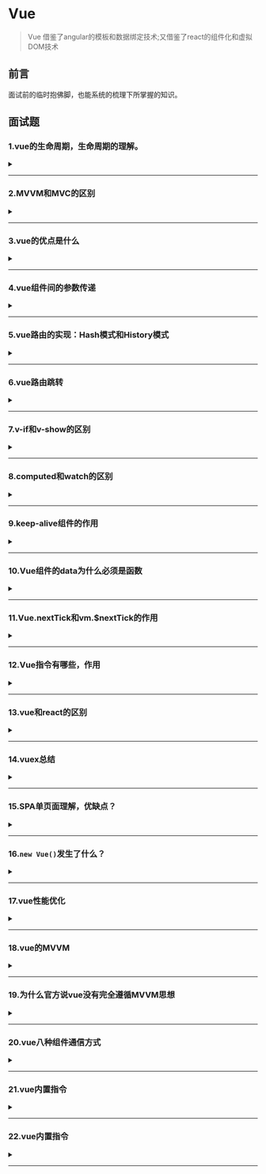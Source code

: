 # Vue

> Vue 借鉴了angular的模板和数据绑定技术;又借鉴了react的组件化和虚拟DOM技术  

## 前言  
面试前的临时抱佛脚，也能系统的梳理下所掌握的知识。  

## 面试题

### 1.vue的生命周期，生命周期的理解。

<details><summary><b></b></summary>
<p>

#### 答案:   

> **创建**=>**挂载**=>**更新**=>**销毁**（也就是我们常说的**八个阶段**：`创建前/后`，`挂载前/后`，`更新前/后`，`销毁前/后`）。
> 
> 含义：Vue实例从创建到销毁的过程，就是生命周期。从开始创建、初始化数据、编译模板、挂载Dom===>渲染、更新===>渲染销毁等一系列过程，称之为Vue的生命周期。
> 
> 作用：Vue的生命周期有多个事件钩子，让我们在控制整个Vue实例的过程时更容易形成好的逻辑。
> 
> 第一次页面加载会触发的钩子函数：`beforeCreate`、`created`、`beforeMount`、`mounted`。
>
> Dom渲染在哪个周期就已经完成：`mounted`。
> 
> Vue的页面请求一般放在哪个生命周期：`created`和`mounted`（区别：mounted周期中Dom已经渲染完成，再去请求数据，就会有空壳Dom的情况，会影响布局；而created周期中操作Dom节点会找不到Dom）。

如下图（vue生命周期官网）：  
![vue生命周期](https://cn.vuejs.org/images/lifecycle.png)  

上图理解：  
首先需要我们去执行一个实例`new Vue()`，首先执行了init(init是vue组件默认去执行的)，这时是事件和生命钩子的初始化（`Init Events&Lifecycle`）;  
在实例初始化之后（`Init Events&Lifecycle`）调用了beforeCreate,此时事件已经好了，也能开始生命周期了（读取配置项，加载生命周期的方法）。  
> **说明：这个时候this不能使用，data中的数据、methods的方法，以及watcher中的事件都不能获得**；  

接着初始化inject、provide、state属性（设置data、methods、computed...等配置项），也就是`Init injections(注射)&reactivity(反应性)`。在实例调用完成后他会立即调用created。在这一步，实例已经完成以下配置：数据观测（data observer）、属性和方法的运算、watch/event事件回调；然而挂载阶段还没开始，$el属性目前不可见。所以在init的时候，事件已经调用了，因此在beforeCreate的时候不要修改data里面赋值的数据，最早也要在created里面做（添加一些行为）。  
> **说明：created这个时候可以操作vue中的数据和方法，但是还不能对dom节点进行操作**  

当created完成之后，它会去判断，instance（实例）里面是否含有el对象`has 'el' option`。如果没有的话，它就会挂载`when vm.$mounted(el) is called`,然后走下一步，判断是否有模板`has 'template' option`;如果有的话，他就会直接跳到下一步，判断是否有模板`has 'template' option`。  
如果有模板'template'，就会把template解析成一个render function。通过render函数去渲染创建Dom树`compile template into render function`；如果没有模板'template'，就编译el对象外层html作为模板`compile el's outerHtml as template`。  
beforeMount再有了render函数的时候才会执行，此时$el和data都初始化了，但是在挂载前为虚拟的Dom节点。  
> **说明：$el属性已经存在，是虚拟Dom，只是数据未挂载到模板中**  

然后继续执行render函数，当执行完render函数之后，也就是el被新创建的vm.$el替换`Create vm.$el and replace 'el' with it`，并且挂载到实例上去之后就会调用mounted这个钩子。  
在mounted挂载完成，dom树已经完成渲染到页面，可进行dom操作。但是它不会承诺所有的子组件也都一起被挂载，如果希望等到整个视图都渲染完毕，可以用vm.$nextTick()。  
> **说明：挂载完毕，这时Dom节点被渲染到文档内，dom操作在此时能正常进行**   

当数据有更新，就会调用beforeUpdate，然后虚拟dom重新渲染补丁，以最小dom开支来重新渲染dom`Virtual Dom re-render and patch`。  
> **说明：beforeUpdate是指view层的数据变化前，不是data中数据改变前触发，因为Vue是数据驱动的。这里适合在更新之前访问现有Dom，比如手动移除已添加的事件监听器**  

然后就是updated执行。由于数据更改导致的虚拟Dom重新渲染和打补丁，在这之后会调用该钩子。当该钩子被调用时，组件Dom已经更新，所以你现在可以执行依赖于DOM的操作。然而在大多数情况，应该避免在此期间更改状态。如果要更改相应状态，最好使用计算属性或watcher取而代之。  
> **注意：updated不会承诺所有的子组件也都会被重构。如果你希望整个视图都重绘完毕，可以用vm.$nectTick()替换掉uopdated**  
> **说明： view层的数据更新后，data中的数据通beforeUpdate，都是更新完以后的。**  

beforeDestroy：实例在销毁之前调用，在这还能访问实例的数据`when vm.$destory() is called`。  
当组件销毁时，beforeDestroy执行，清除watcher、子组件、事件监听器等`Teardown watchers,child components and event listeners`。  
> **说明：实例在组件销毁之前调用，在这一步，实例完全可用**  

destroyed：Vue实例销毁后调用，调用后，Vue实例指示的所有东西会解绑，所有事件监听器会被移除，所有子实例也会被销毁。  
> **说明：执行destroy方法后，对data改变不会触发周期函数，此时，Vue实例已经解除事件监听和dom绑定，但是Dom结构依然存在**
</p>
</details>  

***

### 2.MVVM和MVC的区别

<details><summary><b></b></summary>
<p>

#### 答案:   
mvc和mvvm其实区别并不大，都是一种设计思想。主要是mvc的controller演变成mvvm的viewModel。mvvm主要解决了mvc中的大量的Dom操作是页面的渲染性能降低，加载速度变慢，影响用户体验。和当model频繁发生变化，开发者需要主动更新到view。
</p>
</details> 

***

### 3.vue的优点是什么

<details><summary><b></b></summary>
<p>

#### 答案:   
* 1.低耦合：视图`View`可以独立`Model`变化和修改，一个`ViewModel`可以绑定到不同的`View`上，当`View`变化的时候`Model`可以不变，当`Model`变化的时候`View`也可以不变。  
* 2.可重用性：可以把一些视图逻辑放在一个`ViewModel`里面，让很多`View`重用这段视图逻辑。  
* 3.独立开发：开发人员可以专注于业务逻辑和数据开发`ViewModel`,设计人员可以专注于页面设计，使用Expression Blend可以容易设计界面并生成xml代码。  
* 4.可测试：界面素来是比较难于测试的，而现在测试可以针对`ViewModel`来写。  
</p>
</details> 

***

### 4.vue组件间的参数传递

<details><summary><b></b></summary>
<p>

#### 答案:   
* 父组件与子组件传值：  
> 父组件传给子组件：子组件通过`props`方法接收数据；  
> 子组件传给父组件：`$emit`方法传递。  

* 兄弟组件间传值：  
> `eventBus`：就是创建一个实践中心，相当于中转站，可以用它来传递事件和接收事件；  
> `vuex`：适合比较大项目，具体看需求。  
</p>
</details> 

***

### 5.vue路由的实现：Hash模式和History模式

<details><summary><b></b></summary>
<p>

#### 答案:   
* **Hash模式**：是一种把前路由的路径用井号#拼接在真实URL后面的模式。当#后面的路径发生变化时，浏览器不会重新发起请求，而是会触发`haschange`事件。  
特点：hash虽然在URL中，但是不被包括在HTTP请求中；用来指导浏览器动作，对服务端的安全无用，hash不会重加载页面。  
优点：浏览器的兼容性比较好，支持IE8。  
缺点：路径在井号#后面，比较丑。  
读取：`window.location.hash`。  

* **History模式**：history采用HTML5的新特性；且提供两个方法：`pushState()`,`replaceState()`可以对浏览器历史记录栈进行修改，以及`popState`事件监听到状态变更。  
监听popState事件，该事件能监听到：用户点击浏览器前进后退的动作；手动调用history的`back`,`forward`和`go`方法。不能监听到：history的`pushState()`、`replaceState()`。  
优点：理解比较正规，没有井号。  
缺点：兼容性不如hash，且需要服务器支持，否则一刷新就404了。  
</p>
</details> 

***

### 6.vue路由跳转

<details><summary><b></b></summary>
<p>

#### 答案:   
声明式（标签跳转）  
```javascript
<router-link :to="index></router-link>
```

编程式（js跳转）  
```javascript
router.push('index')
```
</p>
</details> 

***

### 7.v-if和v-show的区别

<details><summary><b></b></summary>
<p>

#### 答案:   
* `v-if`：用于条件性渲染一块内容，这块内容只会在指令表达式返回`true`的时候被渲染。
* `v-show`：`v-show`的元素始终会被渲染保留在DOM中。`v-show`只是简单的切换元素css的display。  

区别：  
1.`v-show`是css显隐切换，v-if是完整的销毁和重新创建;  
2.使用频繁切换的时候用`v-show`，运行较少改变时用`v-if`;  
3.`v-if`是条件渲染，当false的时候不会渲染，页面也不会有html标签生成，`v-show`则是不管为true或者false，html元素都存在，只是css样式display的显隐;  
4.当我们需要经常切换某个元素的显隐时，使用`v-show`更加节省性能，当只需要一次切换时，使用`v-if`更加合理。  
</p>
</details> 

***

### 8.computed和watch的区别

<details><summary><b></b></summary>
<p>

#### 答案:   
* `computed`：  

> `computed`是计算属性，也就是计算值，更多用于计算值的场景;    
> 具有缓存性，`computed`的值在`getter`执行后是会缓存的，只有在它依赖的属性值改变之后，下一次获取`computed`的值时重新调用对应的`getter`来计算;   
> `computed`更适用于比较消耗性能的场景。  

* `watch`：  

> `watch`更多的是[观察]的作用，类似某些数据的监听回调，用于观察props和$emit或者本组件的值，当数据变化时来执行回调进行后续操作;  
> 无缓存性，页面重新渲染时值不变化也会执行。  

小结：  

> 当需要进行数值计算时，而且依赖于其他数据，可以把这个数据设计为`computed`;  
> 当需要在某个数据变化做一些事情，使用`watch`来观察这个数据的变化。

</p>
</details> 

***  

### 9.keep-alive组件的作用

<details><summary><b></b></summary>
<p>

#### 答案:   
`<keep-alive></keep-alive>`包裹动态组件时，会缓存不活动的组件实例，主要用于保留组件状态或避免重复渲染。  
> 比如有一个列表和一个详情，那么用户就会经常执行打开详情=>返回列表=>打开详情...这样的话列表和详情就会是一个很高频率打开的页面，那么对列表组件使用`<keep-alive></keep-alive>`进行缓存，这样用户每次返回列表的时候，都能从缓存中快速渲染，而不是重新渲染。
</p>
</details> 

***  

### 10.Vue组件的data为什么必须是函数

<details><summary><b></b></summary>
<p>

#### 答案:   
> vue组件的data值不能为对象，因为对象时引用类型，组件可能会被多个实例引用；  
> 组件中的data写成一个函数，数据以函数返回值形式定义，这样每复用一次组件，就会返回一份新的data，类似于每个实例创建一个私有的数据空间，让各个组件实例维护各自的数据；  
> 如果data值是对象，将导致多个实例共享一个对象，其中一个组件改变data的属性值，其他实例也会受到影响。
</p>
</details> 

***  


### 11.Vue.nextTick和vm.$nextTick的作用

<details><summary><b></b></summary>
<p>

#### 答案:   
**官方**：  
> 在下次DOM更新循环结束之后执行延迟回调。在修改数据之后立即使用这个方法，获取更新后的DOM。

Vue在更新DOM时时异步的，当数据发生变化时，Vue将开启一个一步更新的队列，视图需要等队列的所有数据变化完成之后，再统一进行更新；  

如果我们一直在修改相同的数据，异步操作队列还会去重；  

等待同一事件循环的所有数据变化完成之后，会将队列中的事件拿来进行处理，进行Dom更新。  

如果想在修改数据后立刻得到更新后的DOM结构，可以使用`Vue.nextTick()`

</p>
</details> 

***  

### 12.Vue指令有哪些，作用

<details><summary><b></b></summary>
<p>

#### 答案:   
* `v-if`:条件渲染指令。用于条件渲染一块内容，这块内容只能只在表达式返回`true`时才会被渲染。  
  `v-show`渲染的元素会始终保留在DOM中，`v-show`的切换只是`display`的显隐。  
* `v-for`：列表渲染指令。基于数组渲染一个列表。  
* `v-bind`：属性绑定指令。给标签属性赋值。    
  `v-text`：属性绑定指令。显示原文本。  
  `v-html`：属性绑定指令。以标签内容显示。  
* `v-on`：事件绑定指令。用来监听DOM事件，并在触发时运行一些js代码。  
  `v-on:click`、  
  `v-on:keydown`、  
  `v-on:mouseover`。  
* `v-model`：双向数据绑定指令。给value赋值。  
</p>
</details> 

***  

### 13.vue和react的区别

<details><summary><b></b></summary>
<p>

#### 答案:   

</p>
</details> 

***

### 14.vuex总结
<details><summary><b></b></summary>
<p>

#### 答案:   
vuex是一种状态管理机制，将全局组件的共享状态抽取出来为一个`store`,以一个单例的模式存在，应用任何一个组件中都可以使用，vuex更改`state`的唯一途径是通过`mutation`,`mutation`需要`commit`触发，`action`实际触发是`mutation`,其中`mutation`处理同步任务，`action`处理异步任务。
</p>
</details> 

***  

### 15.SPA单页面理解，优缺点？
<details><summary><b></b></summary>
<p>

#### 答案:   
> SPA(single-page application)仅在Web页面初始化时加载响应的HTML、JavaScript和CSS。一旦页面加载完成，SPA不会因为用户的操作而进行页面的重新加载或跳转；取而代之的是利用路由机制实现HTML内容的变换，UI与用户的交互，避免页面重新加载。  

优点：  
* 用户体验好，快，内容改变不需要重新加载整个页面，避免不必要的跳转和重复渲染；  
* SPA相对服务器压力小；  
* 前后端职责分离，架构清晰，前端进行交互逻辑，后端负责数据处理；  

缺点：  
* 首屏（初次）加载慢：为实现单页web应用功能及显示效果，需要在加载页面的时候将JavaScript、CSS统一加载，部分页面按需加载；  
* 不利于SEO：由于所有的内容在一个页面动态替换显示，所以在SEO上有着天然的弱势。
</p>
</details> 

***  

### 16.`new Vue()`发生了什么？
<details><summary><b></b></summary>
<p>

#### 答案:   
* `new Vue()`创建Vue实例，它内部执行了根实例的初始化过程。  
* 具体包括以下操作：  
    选项合并  
    `$children`、`$refs`、`$slots`、`$createElement`等实例的方法初始化  
    自定义时间处理   
    数据响应式处理  
    生命钩子的调用（beforecreate created）  
    可能的挂载  
* 总结：`new Vue()`创建了根实例并准备好数据和方法，未来执行挂载时，此过程还会递归的应用于它的子组件上，最终形成一个有紧密关系的组件实例树。  

</p>
</details> 

***  

### 17.vue性能优化
<details><summary><b></b></summary>
<p>

#### 答案:   
1） 编码阶段：  
* 尽量减少data中的数据，data中的数据都会增加getter和setter，会收集对应的watcher；  
* 如果需要使用v-for给每项元素绑定事件时使用事件代理；  
* SPA页面采用keep-alive缓存组件；  
* 在更多情况下使用v-if替代v-show；  
* key保证唯一；  
* 使用路由懒加载、异步组件；  
* 防抖节流；  
* 第三方模块按需导入；  
* 长列表滚动到可视区动态加载；  
* 图片懒加载、不在HTML里缩放图像、使用雪碧图（CSS sprite）、使用字体图标（iconfont）、使用WebP；
* 降低重绘重排的频率和成本；  
* CSS读写分离，不用js操作元素样式；  

2) 用户体验：  
* 骨架屏；  
* PWA；  
* 使用缓存（客户端缓存，服务端缓存，服务端开启gzip压缩）；  

3）SEO优化：  
* 预渲染；  
* 服务端渲染SSR；  

4）打包优化：  
* 压缩代码（注意：不要对图片文件进行Gzip压缩）；
* Tree Shaking/Scope Hoisting；  
* 使用cdn加载第三方模块；  
* 多线程打包happypack；  
* splitChunks抽离公共组件；  
* sourceaMap优化
</p>
</details> 

***  
                 

### 18.vue的MVVM
<details><summary><b></b></summary>
<p>

#### 答案:   
ViewModel：做了两件事情达到数据绑定，首先将模型转换为视图，即将后台传递的数据转化成所看到的的页面，实现方式数据绑定；二是将视图转化成模型，即将所看的页面转化成后端数据
，实现方式是DOM事件监听。  
MVC和MVVM最大的区别是：实现了view和model的自动同步，也就是当model属性改变时，我们不需要手动操作DOM元素，来改变view的显示，而是改变属性后，该属性对应的view层会自动改变（对应vue数据驱动的思想）  
整体看来，MVVM比MVC精简得多，不仅简化了业务与界面的依赖 ，还解决了数据频繁更新的问题，不用再用选择器操作DOM元素。因为在MVVM中，View不知道Model的存在，View和ViewModel也观察不到View，这种低耦合模式提高代码的可重用性。
</p>
</details> 

***  


### 19.为什么官方说vue没有完全遵循MVVM思想
<details><summary><b></b></summary>
<p>

#### 答案:   
严格的MVVM要求View不能和Model直接通信，而vue提供了$refs这个属性，让Model可以直接操作View，违反了这一规定，所以View没有完全遵循MVVM
</p>
</details> 

***  

### 20.vue八种组件通信方式
<details><summary><b></b></summary>
<p>

#### 答案:   
1.`props`/`$emit`    
> 父组件传给子组件：父组件 ':/v-bind',子组件通过`props`方法接收数据；  
> 子组件传给父组件：`$emit`方法传递,父组件'@'接受。  

2.`$children`/`$parent`   
指定已创建的实例之父实例，在两者之间建立父子关系，子实例可以用`this.$parent`访问父实例，子实例被推入父实例的`$children` 数组中。  
`this.$parent`/`this.$children[0]`  
> 注意：节制的使用`$parent`和`$children`-它们的主要目的是作为访问组件的应急方法更推荐`props`和`events`实现父子组件通信。  

3.`provide`/`inject`  
父组件通过`provide`提供变量，然后子组件通过`inject`来注入变量，（官方不推荐在实际业务中使用，但是写组件库时很常见）。  

4.`ref`/`refs`  
`ref`被用来给元素或者子组件注册引用信息，引用信息将会注册在父组件的`$refs`对象上。如果在普通的DOM元素上使用，引用指向DOM元素；如果用在子组件上，引用就会指向组件实例。  
> 注意：`$refs`不是响应式的，因此不应该试图用它在模板中做数据绑定。

5.`eventBus`  
`eventBus`（又称为事件总线） 兄弟组件数据传递，这种情况下可以使用事件总线的方式。在vue中可以使用它来作为沟通桥梁的概念，就像是所有组件共用相同的事件中心，可以向事件中心注册发送事件或接收事件，所以组件都可以通知其他组件。  
> 当项目较大时，就容易造成难以维护的灾难。  

1）初始化  
```javascript
// event-bus.js
import Vue from "vue"
export const EventBus = new Vue()
```  
                     
2)发送事件  
```javascript
import {EventBus} from "./event-bus.js"

EventBus.$emit('addition',{
   num:this.num++
})
```  
               
3)接收事件  
```javascript
import {EventBus} from "./event-bus.js"
                                       
EventBus.$on('addition', param => {
  this.count = this.count + param.num;
})
```
  
4)移除事件监听者  
```javascript
import {EventBus} from "./event-bus.js"

EventBus.$off('addition',{})
```  
                                       
6.`Vuex`  
解决了`多个视图依赖同一状态`和`来自不同视图的行为需要变更同一状态`的问题。  
                                       
7.`localStorage`/`sessionStorage`  

8.`$attrs`和`$listeners`   

</p>
</details> 

***  

### 21.vue内置指令  
<details><summary><b></b></summary>
<p>

#### 答案:   
`v-text`:更新元素的``textContent`。  
                                       
</p>
</details> 

***  

### 22.vue内置指令
<details><summary><b></b></summary>
<p>

#### 答案:   
严格的MVVM要求View不能和Model直接通信，而vue提供了$refs这个属性，让Model可以直接操作View，违反了这一规定，所以View没有完全遵循MVVM
</p>
</details> 

***  
